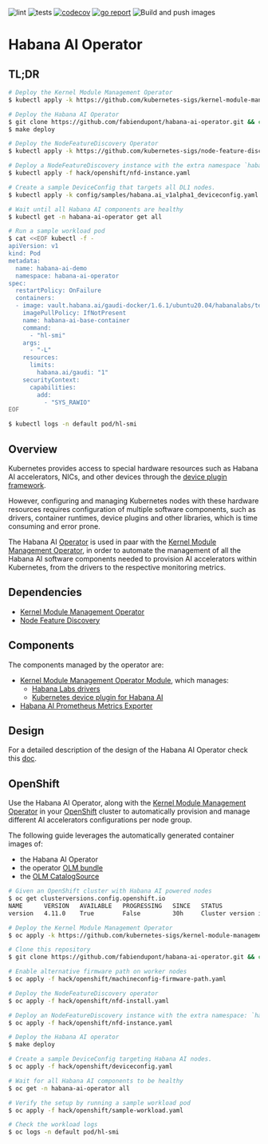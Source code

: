 ![lint](https://github.com/fabiendupont/habana-ai-operator/actions/workflows/lint.yaml/badge.svg)
![tests](https://github.com/fabiendupont/habana-ai-operator/actions/workflows/test.yaml/badge.svg)
[![codecov](https://codecov.io/gh/fabiendupont/habana-ai-operator/branch/main/graph/badge.svg?token=EMH9QLP6NR)](https://codecov.io/gh/fabiendupont/habana-ai-operator)
[![go report](https://goreportcard.com/badge/github.com/fabiendupont/habana-ai-operator)](https://goreportcard.com/report/github.com/fabiendupont/habana-ai-operator)
![Build and push images](https://github.com/fabiendupont/habana-ai-operator/actions/workflows/images.yaml/badge.svg)

# Habana AI Operator

## TL;DR

```bash
# Deploy the Kernel Module Management Operator
$ kubectl apply -k https://github.com/kubernetes-sigs/kernel-module-management/config/default

# Deploy the Habana AI Operator
$ git clone https://github.com/fabiendupont/habana-ai-operator.git && cd habana-ai-operator
$ make deploy

# Deploy the NodeFeatureDiscovery Operator
$ kubectl apply -k https://github.com/kubernetes-sigs/node-feature-discovery-operator/config/default

# Deploy a NodeFeatureDiscovery instance with the extra namespace `habana.ai`
$ kubectl apply -f hack/openshift/nfd-instance.yaml

# Create a sample DeviceConfig that targets all DL1 nodes.
$ kubectl apply -k config/samples/habana.ai_v1alpha1_deviceconfig.yaml

# Wait until all Habana AI components are healthy
$ kubectl get -n habana-ai-operator get all

# Run a sample workload pod
$ cat <<EOF kubectl -f -
apiVersion: v1
kind: Pod
metadata:
  name: habana-ai-demo
  namespace: habana-ai-operator
spec:
  restartPolicy: OnFailure
  containers:
  - image: vault.habana.ai/gaudi-docker/1.6.1/ubuntu20.04/habanalabs/tensorflow-installer-tf-cpu-2.9.1:latest
    imagePullPolicy: IfNotPresent
    name: habana-ai-base-container
    command:
      - "hl-smi"
    args:
      - "-L"
    resources:
      limits:
        habana.ai/gaudi: "1"
    securityContext:
      capabilities:
        add:
          - "SYS_RAWIO"
EOF

$ kubectl logs -n default pod/hl-smi
```

## Overview

Kubernetes provides access to special hardware resources such as Habana AI accelerators, NICs,
and other devices through the [device plugin framework](https://kubernetes.io/docs/concepts/extend-kubernetes/compute-storage-net/device-plugins/).

However, configuring and managing Kubernetes nodes with these hardware resources requires
configuration of multiple software components, such as drivers, container runtimes, device plugins
and other libraries, which is time consuming and error prone.

The Habana AI [Operator](https://kubernetes.io/docs/concepts/extend-kubernetes/operator/) is used in
paar with the [Kernel Module Management Operator](https://github.com/kubernetes-sigs/kernel-module-management), in order to automate
the management of all the Habana AI software components needed to provision AI accelerators within Kubernetes, from
the drivers to the respective monitoring metrics.

## Dependencies

- [Kernel Module Management Operator](https://github.com/kubernetes-sigs/kernel-module-management)
- [Node Feature Discovery](https://github.com/kubernetes-sigs/node-feature-discovery)

## Components

The components managed by the operator are:

- [Kernel Module Management Operator Module](https://github.com/kubernetes-sigs/kernel-module-management/blob/main/api/v1beta1/module_types.go), which
  manages:
  - [Habana Labs drivers](https://github.com/fabiendupont/habana-ai-driver)
  - [Kubernetes device plugin for Habana AI](https://docs.habana.ai/en/latest/Orchestration/Gaudi_Kubernetes/Habana_Device_Plugin_for_Kubernetes.html)
- [Habana AI Prometheus Metrics Exporter](https://docs.habana.ai/en/latest/Orchestration/Gaudi_Kubernetes/Prometheus_Metric_Exporter_for_Kubernetes.html)

## Design

For a detailed description of the design of the Habana AI Operator check this [doc](./docs/design.md).

## OpenShift

Use the Habana AI Operator, along with the [Kernel Module Management Operator](https://github.com/kubernetes-sigs/kernel-module-management)
in your [OpenShift](https://www.redhat.com/en/technologies/cloud-computing/openshift) cluster to
automatically provision and manage different AI accelerators configurations per node group.

The following guide leverages the automatically generated container images of:
- the Habana AI Operator
- the operator [OLM bundle](https://operator-framework.github.io/olm-book/docs/glossary.html#bundle)
- the [OLM CatalogSource](https://github.com/operator-framework/operator-lifecycle-manager/blob/master/doc/design/architecture.md)

```bash
# Given an OpenShift cluster with Habana AI powered nodes
$ oc get clusterversions.config.openshift.io
NAME      VERSION   AVAILABLE   PROGRESSING   SINCE   STATUS
version   4.11.0    True        False         30h     Cluster version is 4.11.0

# Deploy the Kernel Module Management Operator
$ oc apply -k https://github.com/kubernetes-sigs/kernel-module-management/config/default

# Clone this repository
$ git clone https://github.com/fabiendupont/habana-ai-operator.git && cd habana-ai-operator

# Enable alternative firmware path on worker nodes
$ oc apply -f hack/openshift/machineconfig-firmware-path.yaml

# Deploy the NodeFeatureDiscovery operator
$ oc apply -f hack/openshift/nfd-install.yaml

# Deploy an NodeFeatureDiscovery instance with the extra namespace: `habana.ai`
$ oc apply -f hack/openshift/nfd-instance.yaml

# Deploy the Habana AI operator
$ make deploy

# Create a sample DeviceConfig targeting Habana AI nodes.
$ oc apply -f hack/openshift/deviceconfig.yaml

# Wait for all Habana AI components to be healthy
$ oc get -n habana-ai-operator all

# Verify the setup by running a sample workload pod
$ oc apply -f hack/openshift/sample-workload.yaml

# Check the workload logs
$ oc logs -n default pod/hl-smi
```
